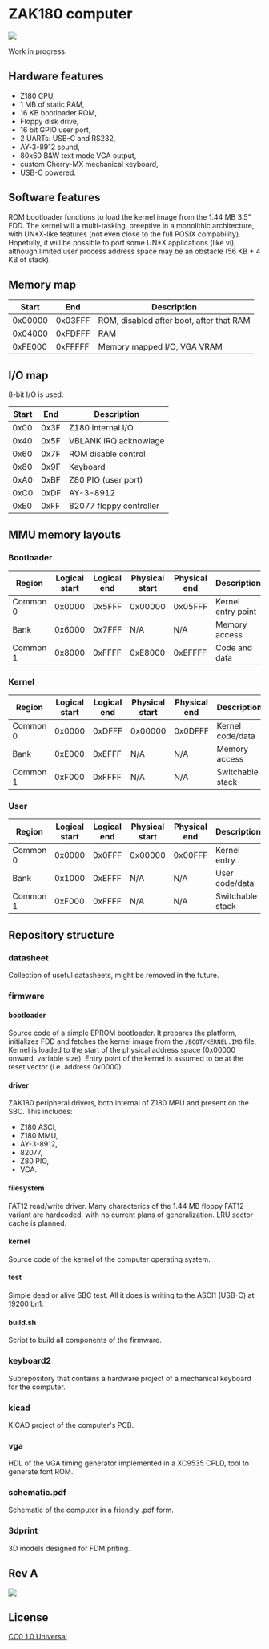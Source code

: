 # ZAK180 computer

<img src="img/computer.png">

Work in progress.

## Hardware features

- Z180 CPU,
- 1 MB of static RAM,
- 16 KB bootloader ROM,
- Floppy disk drive,
- 16 bit GPIO user port,
- 2 UARTs: USB-C and RS232,
- AY-3-8912 sound,
- 80x60 B&W text mode VGA output,
- custom Cherry-MX mechanical keyboard,
- USB-C powered.

## Software features

ROM bootloader functions to load the kernel image from the 1.44 MB 3.5" FDD.
The kernel will a multi-tasking, preeptive in a monolithic architecture, with
UN\*X-like features (not even close to the full POSIX compability). Hopefully,
it will be possible to port some UN\*X applications (like vi), although limited
user process address space may be an obstacle (56 KB + 4 KB of stack).

## Memory map

| Start   | End     | Description                              |
|---------|---------|------------------------------------------|
| 0x00000 | 0x03FFF | ROM, disabled after boot, after that RAM |
| 0x04000 | 0xFDFFF | RAM                                      |
| 0xFE000 | 0xFFFFF | Memory mapped I/O, VGA VRAM              |

## I/O map

8-bit I/O is used.

| Start | End  | Description             |
|-------|------|-------------------------|
| 0x00  | 0x3F | Z180 internal I/O       |
| 0x40  | 0x5F | VBLANK IRQ acknowlage   |
| 0x60  | 0x7F | ROM disable control     |
| 0x80  | 0x9F | Keyboard                |
| 0xA0  | 0xBF | Z80 PIO (user port)     |
| 0xC0  | 0xDF | AY-3-8912               |
| 0xE0  | 0xFF | 82077 floppy controller |

## MMU memory layouts

### Bootloader

| Region   | Logical start | Logical end | Physical start | Physical end | Description        |
|----------|---------------|-------------|----------------|--------------|--------------------|
| Common 0 | 0x0000        | 0x5FFF      | 0x00000        | 0x05FFF      | Kernel entry point |
| Bank     | 0x6000        | 0x7FFF      | N/A            | N/A          | Memory access      |
| Common 1 | 0x8000        | 0xFFFF      | 0xE8000        | 0xEFFFF      | Code and data      |

### Kernel

| Region   | Logical start | Logical end | Physical start | Physical end | Description        |
|----------|---------------|-------------|----------------|--------------|--------------------|
| Common 0 | 0x0000        | 0xDFFF      | 0x00000        | 0x0DFFF      | Kernel code/data   |
| Bank     | 0xE000        | 0xEFFF      | N/A            | N/A          | Memory access      |
| Common 1 | 0xF000        | 0xFFFF      | N/A            | N/A          | Switchable stack   |

### User

| Region   | Logical start | Logical end | Physical start | Physical end | Description        |
|----------|---------------|-------------|----------------|--------------|--------------------|
| Common 0 | 0x0000        | 0x0FFF      | 0x00000        | 0x00FFF      | Kernel entry       |
| Bank     | 0x1000        | 0xEFFF      | N/A            | N/A          | User code/data     |
| Common 1 | 0xF000        | 0xFFFF      | N/A            | N/A          | Switchable stack   |

## Repository structure

### datasheet

Collection of useful datasheets, might be removed in the future.

### firmware

#### bootloader

Source code of a simple EPROM bootloader. It prepares the platform, initializes
FDD and fetches the kernel image from the `/BOOT/KERNEL.IMG` file. Kernel is
loaded to the start of the physical address space (0x00000 onward, variable
size). Entry point of the kernel is assumed to be at the reset vector (i.e.
address 0x0000).

#### driver

ZAK180 peripheral drivers, both internal of Z180 MPU and present on the SBC.
This includes:

- Z180 ASCI,
- Z180 MMU,
- AY-3-8912,
- 82077,
- Z80 PIO,
- VGA.

#### filesystem

FAT12 read/write driver. Many characterics of the 1.44 MB floppy FAT12 variant
are hardcoded, with no current plans of generalization. LRU sector cache is
planned.

#### kernel

Source code of the kernel of the computer operating system.

#### test

Simple dead or alive SBC test. All it does is writing to the ASCI1 (USB-C) 
at 19200 bn1.

#### build.sh

Script to build all components of the firmware.

### keyboard2

Subrepository that contains a hardware project of a mechanical keyboard for the
computer.

### kicad

KiCAD project of the computer's PCB.

### vga

HDL of the VGA timing generator implemented in a XC9535 CPLD, tool to generate
font ROM.

### schematic.pdf

Schematic of the computer in a friendly .pdf form.

### 3dprint

3D models designed for FDM priting.

## Rev A

<img src="img/pcb.png">

## License

[CC0 1.0 Universal](LICENSE)
